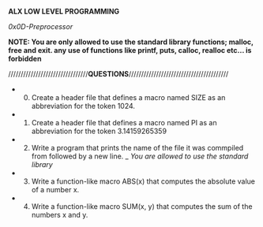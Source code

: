 __ALX LOW LEVEL PROGRAMMING__

_0x0D-Preprocessor_

__NOTE: You are only allowed to use the standard library functions; malloc, free and exit. any use of functions like printf, puts, calloc, realloc etc... is forbidden__

////////////////////////////////__QUESTIONS__////////////////////////////////////////

* 0. Create a header file that defines a macro named SIZE as an abbreviation for the token 1024.

* 1. Create a header file that defines a macro named PI as an abbreviation for the token 3.14159265359

* 2. Write a program that prints the name of the file it was commpiled from followed by a new line.
_	_You are allowed to use the standard library_

* 3. Write a function-like macro ABS(x) that computes the absolute value of a number x.

* 4. Write a function-like macro SUM(x, y) that computes the sum of the numbers x and y.
